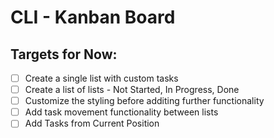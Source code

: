 # CLI - Kanban Board

## Targets for Now:
- [ ] Create a single list with custom tasks
- [ ] Create a list of lists - Not Started, In Progress, Done
- [ ] Customize the styling before additing further functionality
- [ ] Add task movement functionality between lists
- [ ] Add Tasks from Current Position
